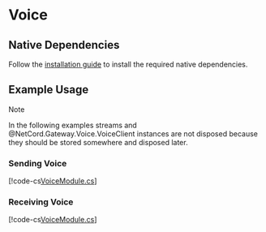 # Voice

## Native Dependencies

Follow the [installation guide](installing-native-dependencies.md) to install the required native dependencies.

## Example Usage

> [!NOTE]
> In the following examples streams and @NetCord.Gateway.Voice.VoiceClient instances are not disposed because they should be stored somewhere and disposed later.

### Sending Voice
[!code-cs[VoiceModule.cs](Voice/VoiceModule.cs#L12-L99)]

### Receiving Voice
[!code-cs[VoiceModule.cs](Voice/VoiceModule.cs#L101-L140)]